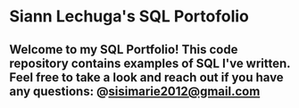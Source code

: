 # Siann Lechuga's SQL Portofolio

## Welcome to my SQL Portfolio! This code repository contains examples of SQL I've written. Feel free to take a look and reach out if you have any questions: @sisimarie2012@gmail.com

